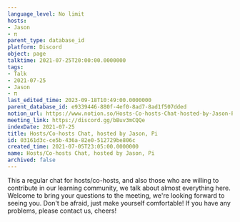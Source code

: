 ```yaml
---
language_level: No limit
hosts:
- Jason
- π
parent_type: database_id
platform: Discord
object: page
talktime: 2021-07-25T20:00:00.0000000
tags:
- Talk
- 2021-07-25
- Jason
- π
last_edited_time: 2023-09-18T10:49:00.0000000
parent_database_id: e9339446-880f-4ef0-8ad7-8ad1f507dded
notion_url: https://www.notion.so/Hosts-Co-hosts-Chat-hosted-by-Jason-Pi-03161d3cce5b436a82e0512729be806c
meeting_link: https://discord.gg/bBuv3mCQQe
indexDate: 2021-07-25
title: Hosts/Co-hosts Chat, hosted by Jason, Pi
id: 03161d3c-ce5b-436a-82e0-512729be806c
created_time: 2021-07-05T23:05:00.0000000
name: Hosts/Co-hosts Chat, hosted by Jason, Pi
archived: false
---
```







This a regular chat for hosts/co-hosts, and also those who are willing to contribute in our learning community, we talk about almost everything here. Welcome to bring your questions to the meeting, we're looking forward to seeing you. Don't be afraid, just make yourself comfortable!
If you have any problems, please contact us, cheers!




